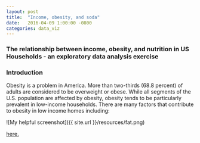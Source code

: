 ```yaml
---
layout: post
title:  "Income, obesity, and soda"
date:   2016-04-09 1:00:00 -0800
categories: data_viz	
---
```


### The relationship between income, obesity, and nutrition in US Households - an exploratory data analysis exercise 

### Introduction
Obesity is a problem in America. More than two-thirds (68.8 percent) of adults are considered to be overweight or obese. While all segments of the U.S. population are affected by obesity, obesity tends to be particularly prevalent in low-income households. There are many factors that contribute to obesity in low income homes including:

![My helpful screenshot]({{ site.url }}/resources/fat.png)

[here.](https://data.sfgov.org/Economy-and-Community/Registered-Business-Locations-San-Francisco/g8m3-pdis)